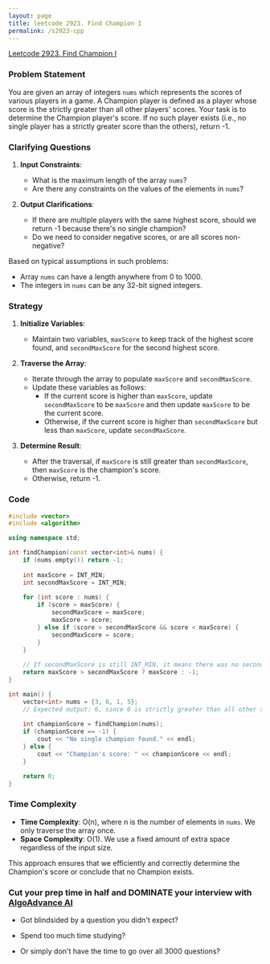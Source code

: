 ```yaml
---
layout: page
title: leetcode 2923. Find Champion I
permalink: /s2923-cpp
---
```

[Leetcode 2923. Find Champion I](https://algoadvance.github.io/algoadvance/l2923)
### Problem Statement

You are given an array of integers `nums` which represents the scores of various players in a game. A Champion player is defined as a player whose score is the strictly greater than all other players' scores. Your task is to determine the Champion player's score. If no such player exists (i.e., no single player has a strictly greater score than the others), return -1.

### Clarifying Questions

1. **Input Constraints**:
   - What is the maximum length of the array `nums`?
   - Are there any constraints on the values of the elements in `nums`?

2. **Output Clarifications**:
   - If there are multiple players with the same highest score, should we return -1 because there's no single champion?
   - Do we need to consider negative scores, or are all scores non-negative?

Based on typical assumptions in such problems:
- Array `nums` can have a length anywhere from 0 to 1000.
- The integers in `nums` can be any 32-bit signed integers.

### Strategy

1. **Initialize Variables**:
   - Maintain two variables, `maxScore` to keep track of the highest score found, and `secondMaxScore` for the second highest score.

2. **Traverse the Array**:
   - Iterate through the array to populate `maxScore` and `secondMaxScore`.
   - Update these variables as follows:
     - If the current score is higher than `maxScore`, update `secondMaxScore` to be `maxScore` and then update `maxScore` to be the current score.
     - Otherwise, if the current score is higher than `secondMaxScore` but less than `maxScore`, update `secondMaxScore`.

3. **Determine Result**:
   - After the traversal, if `maxScore` is still greater than `secondMaxScore`, then `maxScore` is the champion's score.
   - Otherwise, return -1.

### Code

```cpp
#include <vector>
#include <algorithm>

using namespace std;

int findChampion(const vector<int>& nums) {
    if (nums.empty()) return -1;
    
    int maxScore = INT_MIN;
    int secondMaxScore = INT_MIN;
    
    for (int score : nums) {
        if (score > maxScore) {
            secondMaxScore = maxScore;
            maxScore = score;
        } else if (score > secondMaxScore && score < maxScore) {
            secondMaxScore = score;
        }
    }
    
    // If secondMaxScore is still INT_MIN, it means there was no second distinct score.
    return maxScore > secondMaxScore ? maxScore : -1;
}

int main() {
    vector<int> nums = {3, 6, 1, 5};
    // Expected output: 6, since 6 is strictly greater than all other scores
    
    int championScore = findChampion(nums);
    if (championScore == -1) {
        cout << "No single champion found." << endl;
    } else {
        cout << "Champion's score: " << championScore << endl;
    }

    return 0;
}
```

### Time Complexity

- **Time Complexity**: O(n), where n is the number of elements in `nums`. We only traverse the array once.
- **Space Complexity**: O(1). We use a fixed amount of extra space regardless of the input size.

This approach ensures that we efficiently and correctly determine the Champion's score or conclude that no Champion exists.


### Cut your prep time in half and DOMINATE your interview with [AlgoAdvance AI](https://algoAdvance.com)

- Got blindsided by a question you didn't expect?

- Spend too much time studying?

- Or simply don't have the time to go over all 3000 questions?

